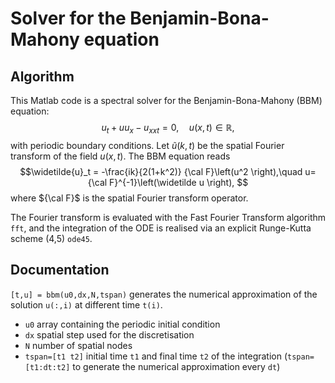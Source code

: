 # Solver for the Benjamin-Bona-Mahony equation

## Algorithm

This Matlab code is a spectral solver for the Benjamin-Bona-Mahony (BBM) equation:
$$u_t+uu_x-u_{xxt}=0,\quad u(x,t)\in \mathbb{R},$$
with periodic boundary conditions.
Let $\widetilde{u}(k,t)$ be the spatial Fourier transform of the field $u(x,t)$. The BBM equation reads
$$\widetilde{u}_t = -\frac{ik}{2(1+k^2)} {\cal F}\left(u^2 \right),\quad u={\cal F}^{-1}\left(\widetilde u \right), $$
where ${\cal F}$ is the spatial Fourier transform operator.

The Fourier transform is evaluated with the Fast Fourier Transform algorithm `fft`, and the integration of the ODE is realised via an explicit Runge-Kutta scheme (4,5) `ode45`.

## Documentation

`[t,u] = bbm(u0,dx,N,tspan)` generates the numerical approximation of the solution `u(:,i)` at different time `t(i)`.

- `u0` array containing the periodic initial condition
- `dx` spatial step used for the discretisation
- `N` number of spatial nodes
- `tspan=[t1 t2]` initial time `t1` and final time `t2` of the integration (`tspan=[t1:dt:t2]` to generate the numerical approximation every `dt`)
